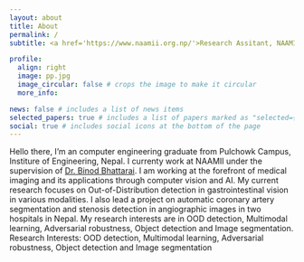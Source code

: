 ```yaml
---
layout: about
title: About
permalink: /
subtitle: <a href='https://www.naamii.org.np/'>Research Assitant, NAAMI</a> and <a href='https://fogsphere.com/'>Computer Vision Research Engineer</a>

profile:
  align: right
  image: pp.jpg
  image_circular: false # crops the image to make it circular
  more_info: 

news: false # includes a list of news items
selected_papers: true # includes a list of papers marked as "selected={true}"
social: true # includes social icons at the bottom of the page
---
```


Hello there, I’m an computer engineering graduate from Pulchowk Campus, Institure of Engineering, Nepal. I currenty work at NAAMII under the supervision of <a href='https://scholar.google.com/citations?user=PDEi58sAAAAJ'>Dr. Binod Bhattarai</a>. I am working at the forefront of medical imaging and its applications through computer vision and AI. My current research focuses on Out-of-Distribution detection in gastrointestinal vision in various modalities. I also lead a project on automatic coronary artery segmentation and stenosis detection in angiographic images in two hospitals in Nepal. My research interests are in OOD detection, Multimodal learning, Adversarial robustness, Object detection and Image segmentation. 
Research Interests: OOD detection, Multimodal learning, Adversarial robustness, Object detection and Image segmentation

